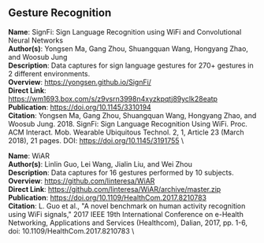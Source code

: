 ## Gesture Recognition

**Name**: SignFi: Sign Language Recognition using WiFi and Convolutional Neural Networks \
**Author(s)**: Yongsen Ma, Gang Zhou, Shuangquan Wang, Hongyang Zhao, and Woosub Jung \
**Description**: Data captures for sign language gestures for 270+ gestures in 2 different environments. \
**Overview**: https://yongsen.github.io/SignFi/ \
**Direct Link**: https://wm1693.box.com/s/z9vsrn3998n4xyzkpqtj89yclk28eatp \
**Publication**: https://doi.org/10.1145/3310194 \
**Citation**: Yongsen Ma, Gang Zhou, Shuangquan Wang, Hongyang Zhao, and Woosub Jung. 2018. SignFi: Sign Language Recognition Using WiFi. Proc. ACM Interact. Mob. Wearable Ubiquitous Technol. 2, 1, Article 23 (March 2018), 21 pages. DOI: https://doi.org/10.1145/3191755 \

**Name**: WiAR \
**Author(s)**: Linlin Guo, Lei Wang, Jialin Liu, and Wei Zhou \
**Description**: Data captures for 16 gestures performed by 10 subjects. \
**Overview**: https://github.com/linteresa/WiAR \
**Direct Link**: https://github.com/linteresa/WiAR/archive/master.zip \
**Publication**: https://doi.org/10.1109/HealthCom.2017.8210783 \
**Citation**: L. Guo et al., "A novel benchmark on human activity recognition using WiFi signals," 2017 IEEE 19th International Conference on e-Health Networking, Applications and Services (Healthcom), Dalian, 2017, pp. 1-6, doi: 10.1109/HealthCom.2017.8210783 \